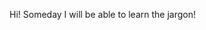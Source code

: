 Hi! Someday I will be able to learn the jargon!

<!---
andypaulchen/andypaulchen is a ✨ special ✨ repository because its `README.md` (this file) appears on your GitHub profile.
You can click the Preview link to take a look at your changes.
--->
